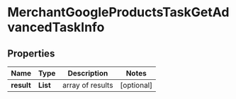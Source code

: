 # MerchantGoogleProductsTaskGetAdvancedTaskInfo


## Properties

| Name | Type | Description | Notes |
|------------ | ------------- | ------------- | -------------|
**result** | **List<MerchantGoogleProductsTaskGetAdvancedResultInfo>** | array of results |[optional]|